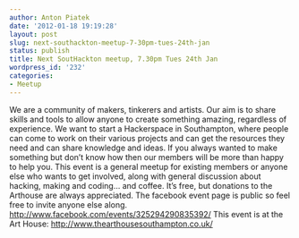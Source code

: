 ```yaml
---
author: Anton Piatek
date: '2012-01-18 19:19:28'
layout: post
slug: next-southackton-meetup-7-30pm-tues-24th-jan
status: publish
title: Next SoutHackton meetup, 7.30pm Tues 24th Jan
wordpress_id: '232'
categories:
- Meetup
---
```


We are a community of makers, tinkerers and artists. Our aim is to share
skills and tools to allow anyone to create something amazing, regardless
of experience. We want to start a Hackerspace in Southampton, where
people can come to work on their various projects and can get the
resources they need and can share knowledge and ideas. If you always
wanted to make something but don’t know how then our members will be
more than happy to help you. This event is a general meetup for existing
members or anyone else who wants to get involved, along with general
discussion about hacking, making and coding… and coffee. It’s free, but
donations to the Arthouse are always appreciated. The facebook event
page is public so feel free to invite anyone else along.
http://www.facebook.com/events/325294290835392/ This event is at the Art
House: http://www.thearthousesouthampton.co.uk/
